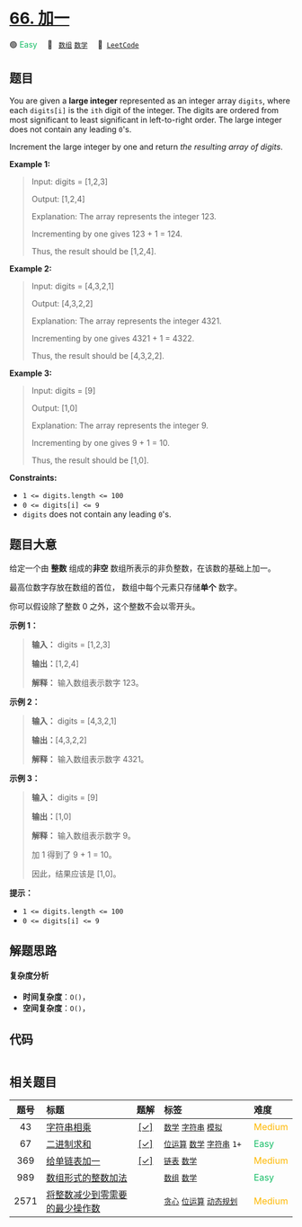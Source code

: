 # [66. 加一](https://leetcode.com/problems/plus-one)

🟢 <font color=#15bd66>Easy</font>&emsp; 🔖&ensp; [`数组`](/outline/tag/array.md) [`数学`](/outline/tag/math.md)&emsp; 🔗&ensp;[`LeetCode`](https://leetcode.com/problems/plus-one)

## 题目

You are given a **large integer** represented as an integer array `digits`,
where each `digits[i]` is the `ith` digit of the integer. The digits are
ordered from most significant to least significant in left-to-right order. The
large integer does not contain any leading `0`'s.

Increment the large integer by one and return _the resulting array of digits_.



**Example 1:**

> Input: digits = [1,2,3]
> 
> Output: [1,2,4]
> 
> Explanation: The array represents the integer 123.
> 
> Incrementing by one gives 123 + 1 = 124.
> 
> Thus, the result should be [1,2,4].

**Example 2:**

> Input: digits = [4,3,2,1]
> 
> Output: [4,3,2,2]
> 
> Explanation: The array represents the integer 4321.
> 
> Incrementing by one gives 4321 + 1 = 4322.
> 
> Thus, the result should be [4,3,2,2].

**Example 3:**

> Input: digits = [9]
> 
> Output: [1,0]
> 
> Explanation: The array represents the integer 9.
> 
> Incrementing by one gives 9 + 1 = 10.
> 
> Thus, the result should be [1,0].

**Constraints:**

  * `1 <= digits.length <= 100`
  * `0 <= digits[i] <= 9`
  * `digits` does not contain any leading `0`'s.


## 题目大意

给定一个由 **整数** 组成的**非空** 数组所表示的非负整数，在该数的基础上加一。

最高位数字存放在数组的首位， 数组中每个元素只存储**单个** 数字。

你可以假设除了整数 0 之外，这个整数不会以零开头。



**示例  1：**

> 
> 
> 
> 
> 
> **输入：** digits = [1,2,3]
> 
> **输出：**[1,2,4]
> 
> **解释：** 输入数组表示数字 123。
> 
> 

**示例  2：**

> 
> 
> 
> 
> 
> **输入：** digits = [4,3,2,1]
> 
> **输出：**[4,3,2,2]
> 
> **解释：** 输入数组表示数字 4321。
> 
> 

**示例 3：**

> 
> 
> 
> 
> 
> **输入：** digits = [9]
> 
> **输出：**[1,0]
> 
> **解释：** 输入数组表示数字 9。
> 
> 加 1 得到了 9 + 1 = 10。
> 
> 因此，结果应该是 [1,0]。
> 
> 



**提示：**

  * `1 <= digits.length <= 100`
  * `0 <= digits[i] <= 9`


## 解题思路

#### 复杂度分析

- **时间复杂度**：`O()`，
- **空间复杂度**：`O()`，

## 代码

```javascript

```

## 相关题目

<!-- prettier-ignore -->
| 题号 | 标题 | 题解 | 标签 | 难度 |
| :------: | :------ | :------: | :------ | :------ |
| 43 | [字符串相乘](https://leetcode.com/problems/multiply-strings) | [[✓]](/problem/0043.md) |  [`数学`](/outline/tag/math.md) [`字符串`](/outline/tag/string.md) [`模拟`](/outline/tag/simulation.md) | <font color=#ffb800>Medium</font> |
| 67 | [二进制求和](https://leetcode.com/problems/add-binary) | [[✓]](/problem/0067.md) |  [`位运算`](/outline/tag/bit-manipulation.md) [`数学`](/outline/tag/math.md) [`字符串`](/outline/tag/string.md) `1+` | <font color=#15bd66>Easy</font> |
| 369 | [给单链表加一](https://leetcode.com/problems/plus-one-linked-list) | [[✓]](/problem/0369.md) |  [`链表`](/outline/tag/linked-list.md) [`数学`](/outline/tag/math.md) | <font color=#ffb800>Medium</font> |
| 989 | [数组形式的整数加法](https://leetcode.com/problems/add-to-array-form-of-integer) |  |  [`数组`](/outline/tag/array.md) [`数学`](/outline/tag/math.md) | <font color=#15bd66>Easy</font> |
| 2571 | [将整数减少到零需要的最少操作数](https://leetcode.com/problems/minimum-operations-to-reduce-an-integer-to-0) |  |  [`贪心`](/outline/tag/greedy.md) [`位运算`](/outline/tag/bit-manipulation.md) [`动态规划`](/outline/tag/dynamic-programming.md) | <font color=#ffb800>Medium</font> |

<style>
.blue {
    background-color: #096dd9;
    padding: 0.25rem 0.5rem;
    margin: 0;
    font-size: 0.85em;
    border-radius: 3px;
    color: white;
    font-weight: 500;
}
table th:first-of-type { width: 10%; }
table th:nth-of-type(2) { width: 35%; }
table th:nth-of-type(3) { width: 10%; }
table th:nth-of-type(4) { width: 35%; }
table th:nth-of-type(5) { width: 10%; }
</style>

